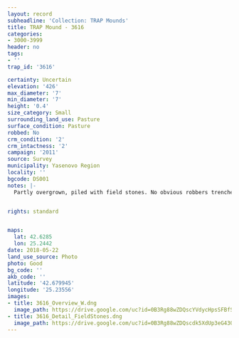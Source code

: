 ```yaml
---
layout: record
subheadline: 'Collection: TRAP Mounds'
title: TRAP Mound - 3616
categories:
- 3000-3999
header: no
tags:
- ''
trap_id: '3616'

certainty: Uncertain
elevation: '426'
max_diameter: '7'
min_diameter: '7'
height: '0.4'
size_category: Small
surrounding_land_use: Pasture
surface_condition: Pasture
robbed: No
crm_condition: '2'
crm_intactness: '2'
campaign: '2011'
source: Survey
municipality: Yasenovo Region
locality: ''
bgcode: DS001
notes: |-
  Partly overgrown, piled with field stones. No obvious robbers trenches, damaged by agriculture unusually steep.


rights: standard


maps:
  lat: 42.6285
  lon: 25.2442
date: 2018-05-22
land_use_source: Photo
photo: Good
bg_code: ''
akb_code: ''
latitude: '42.679945'
longitude: '25.23556'
images:
- title: 3616_Overview_W.dng
  image_path: https://drive.google.com/uc?id=0B3Rg88wZDQscYVdycHpsSFBfSTg
- title: 3616_Detail_FieldStones.dng
  image_path: https://drive.google.com/uc?id=0B3Rg88wZDQscdk5XdUp3eG43OGs
---
```

